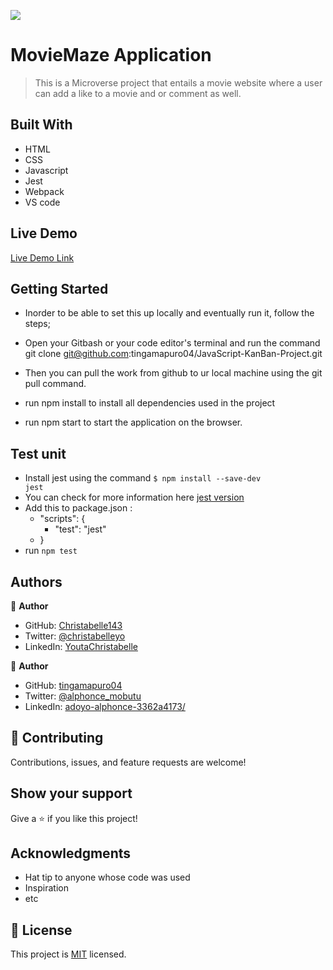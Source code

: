 ![](https://img.shields.io/badge/Microverse-blueviolet)

# MovieMaze Application

> This is a Microverse project that entails a movie website where a user can add a like to a movie and or comment as well.


## Built With

- HTML
- CSS
- Javascript
- Jest 
- Webpack
- VS code

## Live Demo 

[Live Demo Link](https://tingamapuro04.github.io/JavaScript-KanBan-Project/)


## Getting Started

- Inorder to be able to set this up locally and eventually run it, follow the steps;

- Open your Gitbash or your code editor's terminal and run the command git clone git@github.com:tingamapuro04/JavaScript-KanBan-Project.git
- Then you can pull the work from github to ur local machine using the git pull command.
- run npm install to install all dependencies used in the project
- run npm start to start the application on the browser.

## Test unit

- Install jest using the command <code>$ npm install --save-dev jest</code>
- You can check for more information here <a href="https://jestjs.io/">jest version</a>
- Add this to package.json :
  - "scripts": {
     - "test": "jest"
  - }
- run <code>npm test</code>



## Authors

👤 **Author**

- GitHub: [Christabelle143](https://github.com/Christabelle143)
- Twitter: [@christabelleyo](https://twitter.com/christabelleyo)
- LinkedIn: [YoutaChristabelle](https://linkedin.com/in/YoutaChristabelle)

👤 **Author**

- GitHub: [tingamapuro04](https://github.com/tingamapuro04)
- Twitter: [@alphonce_mobutu](https://twitter.com/alphonce_mobutu)
- LinkedIn: [adoyo-alphonce-3362a4173/](https://www.linkedin.com/in/adoyo-alphonce-3362a4173/)

## 🤝 Contributing

Contributions, issues, and feature requests are welcome!


## Show your support

Give a ⭐️ if you like this project!

## Acknowledgments

- Hat tip to anyone whose code was used
- Inspiration
- etc

## 📝 License

This project is [MIT](./MIT.md) licensed.
